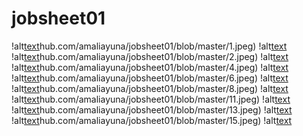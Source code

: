 # jobsheet01
!alt[text](https://git)hub.com/amaliayuna/jobsheet01/blob/master/1.jpeg)
!alt[text](https://github.com/amaliayuna/jobsheet01/blob/master/10.jpeg)
!alt[text](https://git)hub.com/amaliayuna/jobsheet01/blob/master/2.jpeg)
!alt[text](https://github.com/amaliayuna/jobsheet01/blob/master/3.jpeg)
!alt[text](https://git)hub.com/amaliayuna/jobsheet01/blob/master/4.jpeg)
!alt[text](https://github.com/amaliayuna/jobsheet01/blob/master/5.jpeg)
!alt[text](https://git)hub.com/amaliayuna/jobsheet01/blob/master/6.jpeg)
!alt[text](https://github.com/amaliayuna/jobsheet01/blob/master/7.jpeg)
!alt[text](https://git)hub.com/amaliayuna/jobsheet01/blob/master/8.jpeg)
!alt[text](https://github.com/amaliayuna/jobsheet01/blob/master/9.jpeg)
!alt[text](https://git)hub.com/amaliayuna/jobsheet01/blob/master/11.jpeg)
!alt[text](https://github.com/amaliayuna/jobsheet01/blob/master/12.jpeg)
!alt[text](https://git)hub.com/amaliayuna/jobsheet01/blob/master/13.jpeg)
!alt[text](https://github.com/amaliayuna/jobsheet01/blob/master/14.jpeg)
!alt[text](https://git)hub.com/amaliayuna/jobsheet01/blob/master/15.jpeg)
!alt[text](https://github.com/amaliayuna/jobsheet01/blob/master/16.jpeg)


